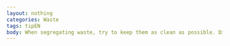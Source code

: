 ```yaml
---
layout: nothing
categories: Waste
tags: tipEN
body: When segregating waste, try to keep them as clean as possible. Dirt reduces the quality of recyclables compared to the original materials.
---
```

